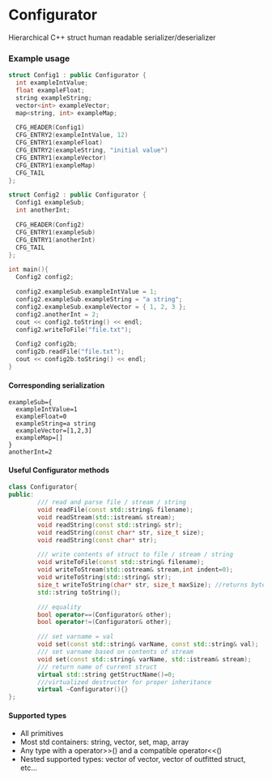 # Configurator
Hierarchical C++ struct human readable serializer/deserializer

### Example usage
``` cpp
struct Config1 : public Configurator {
  int exampleIntValue;
  float exampleFloat;
  string exampleString;
  vector<int> exampleVector;
  map<string, int> exampleMap;

  CFG_HEADER(Config1)
  CFG_ENTRY2(exampleIntValue, 12)
  CFG_ENTRY1(exampleFloat)
  CFG_ENTRY2(exampleString, "initial value")
  CFG_ENTRY1(exampleVector)
  CFG_ENTRY1(exampleMap)
  CFG_TAIL
};

struct Config2 : public Configurator {
  Config1 exampleSub;
  int anotherInt;

  CFG_HEADER(Config2)
  CFG_ENTRY1(exampleSub)
  CFG_ENTRY1(anotherInt)
  CFG_TAIL
};

int main(){
  Config2 config2;

  config2.exampleSub.exampleIntValue = 1;
  config2.exampleSub.exampleString = "a string";
  config2.exampleSub.exampleVector = { 1, 2, 3 };
  config2.anotherInt = 2;
  cout << config2.toString() << endl;
  config2.writeToFile("file.txt");

  Config2 config2b;
  config2b.readFile("file.txt");
  cout << config2b.toString() << endl;
}
```

#### Corresponding serialization
```
exampleSub={
  exampleIntValue=1
  exampleFloat=0
  exampleString=a string
  exampleVector=[1,2,3]
  exampleMap=[]
}
anotherInt=2
```

#### Useful Configurator methods
``` cpp
class Configurator{
public:
        /// read and parse file / stream / string
        void readFile(const std::string& filename);
        void readStream(std::istream& stream);
        void readString(const std::string& str);
        void readString(const char* str, size_t size);
        void readString(const char* str);

        /// write contents of struct to file / stream / string
        void writeToFile(const std::string& filename);
        void writeToStream(std::ostream& stream,int indent=0);
        void writeToString(std::string& str);
        size_t writeToString(char* str, size_t maxSize); //returns bytes used
        std::string toString();

        /// equality
        bool operator==(Configurator& other);
        bool operator!=(Configurator& other);

        /// set varname = val
        void set(const std::string& varName, const std::string& val);
        /// set varname based on contents of stream
        void set(const std::string& varName, std::istream& stream);
        /// return name of current struct
        virtual std::string getStructName()=0;
        ///virtualized destructor for proper inheritance
        virtual ~Configurator(){}
};
```
#### Supported types
* All primitives
* Most std containers: string, vector, set, map, array
* Any type with a operator>>() and a compatible operator<<()
* Nested supported types: vector of vector, vector of outfitted struct, etc...
